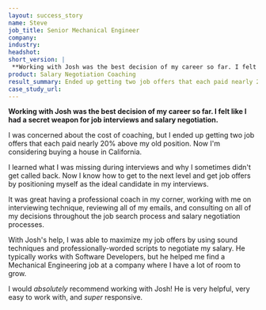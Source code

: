 ```yaml
---
layout: success_story
name: Steve
job_title: Senior Mechanical Engineer
company: 
industry: 
headshot: 
short_version: |
 **Working with Josh was the best decision of my career so far. I felt like I had a secret weapon for job interviews and salary negotiation.**
product: Salary Negotiation Coaching
result_summary: Ended up getting two job offers that each paid nearly 20% above old position.
case_study_url: 
---
```


**Working with Josh was the best decision of my career so far. I felt like I had a secret weapon for job interviews and salary negotiation.**

I was concerned about the cost of coaching, but I ended up getting two job offers that each paid nearly 20% above my old position. Now I'm considering buying a house in California.

I learned what I was missing during interviews and why I sometimes didn't get called back. Now I know how to get to the next level and get job offers by positioning myself as the ideal candidate in my interviews.

It was great having a professional coach in my corner, working with me on interviewing technique, reviewing all of my emails, and consulting on all of my decisions throughout the job search process and salary negotiation processes.

With Josh's help, I was able to maximize my job offers by using sound techniques and professionally-worded scripts to negotiate my salary. He typically works with Software Developers, but he helped me find a Mechanical Engineering job at a company where I have a lot of room to grow.

I would _absolutely_ recommend working with Josh! He is very helpful, very easy to work with, and _super_ responsive.